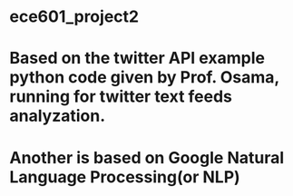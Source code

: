 # ece601_project2
# Based on the twitter API example python code given by Prof. Osama, running for twitter text feeds analyzation.
# Another is based on Google Natural Language Processing(or NLP)
